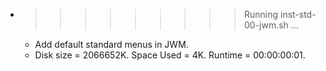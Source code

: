 * >>>>>>>>> Running inst-std-00-jwm.sh ...
  * Add default standard menus in JWM.
  * Disk size = 2066652K. Space Used = 4K. Runtime = 00:00:00:01.
